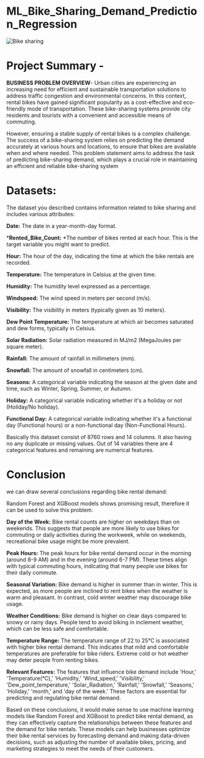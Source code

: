 # ML_Bike_Sharing_Demand_Prediction_Regression
![Bike sharing](https://github.com/Sachinvt/ML_Bike_Sharing_Demand_Prediction_Regression/assets/140580938/028a6aab-c359-4f77-a8fd-0599df829af9)
# Project Summary -
**BUSINESS PROBLEM OVERVIEW**-
Urban cities are experiencing an increasing need for efficient and sustainable transportation solutions to address traffic congestion and environmental concerns. In this context, rental bikes have gained significant popularity as a cost-effective and eco-friendly mode of transportation. These bike-sharing systems provide city residents and tourists with a convenient and accessible means of commuting.

However, ensuring a stable supply of rental bikes is a complex challenge. The success of a bike-sharing system relies on predicting the demand accurately at various hours and locations, to ensure that bikes are available when and where needed. This problem statement aims to address the task of predicting bike-sharing demand, which plays a crucial role in maintaining an efficient and reliable bike-sharing system

# Datasets:

The dataset you described contains information related to bike sharing and includes various attributes:

**Date:** The date in a year-month-day format.

***Rented_Bike_Count:** *The number of bikes rented at each hour. This is the target variable you might want to predict.

**Hour:** The hour of the day, indicating the time at which the bike rentals are recorded.

**Temperature:** The temperature in Celsius at the given time.

**Humidity:** The humidity level expressed as a percentage.

**Windspeed:** The wind speed in meters per second (m/s).

**Visibility:** The visibility in meters (typically given as 10 meters).

**Dew Point Temperature:** The temperature at which air becomes saturated and dew forms, typically in Celsius.

**Solar Radiation:** Solar radiation measured in MJ/m2 (MegaJoules per square meter).

**Rainfall:** The amount of rainfall in millimeters (mm).

**Snowfall:** The amount of snowfall in centimeters (cm).

**Seasons:** A categorical variable indicating the season at the given date and time, such as Winter, Spring, Summer, or Autumn.

**Holiday:** A categorical variable indicating whether it's a holiday or not (Holiday/No holiday).

**Functional Day:** A categorical variable indicating whether it's a functional day (Functional hours) or a non-functional day (Non-Functional Hours).

Basically this dataset consist of 8760 rows and 14 columns. It also having no any duplicate or missing values. Out of 14 variables there are 4 categorical features and remaining are numerical features.

# Conclusion
we can draw several conclusions regarding bike rental demand:

Random Forest and XGBoost models shows promising result, therefore it can be used to solve this problem.

**Day of the Week:** Bike rental counts are higher on weekdays than on weekends. This suggests that people are more likely to use bikes for commuting or daily activities during the workweek, while on weekends, recreational bike usage might be more prevalent.

**Peak Hours:** The peak hours for bike rental demand occur in the morning (around 8-9 AM) and in the evening (around 6-7 PM). These times align with typical commuting hours, indicating that many people use bikes for their daily commute.

**Seasonal Variation:** Bike demand is higher in summer than in winter. This is expected, as more people are inclined to rent bikes when the weather is warm and pleasant. In contrast, cold winter weather may discourage bike usage.

**Weather Conditions:** Bike demand is higher on clear days compared to snowy or rainy days. People tend to avoid biking in inclement weather, which can be less safe and comfortable.

**Temperature Range:** The temperature range of 22 to 25°C is associated with higher bike rental demand. This indicates that mild and comfortable temperatures are preferable for bike riders. Extreme cold or hot weather may deter people from renting bikes.

**Relevant Features:** The features that influence bike demand include 'Hour,' 'Temperature(°C),' 'Humidity,' 'Wind_speed,' 'Visibility,' 'Dew_point_temperature,' 'Solar_Radiation,' 'Rainfall,' 'Snowfall,' 'Seasons,' 'Holiday,' 'month,' and 'day of the week.' These factors are essential for predicting and regulating bike rental demand.

Based on these conclusions, it would make sense to use machine learning models like Random Forest and XGBoost to predict bike rental demand, as they can effectively capture the relationships between these features and the demand for bike rentals. These models can help businesses optimize their bike rental services by forecasting demand and making data-driven decisions, such as adjusting the number of available bikes, pricing, and marketing strategies to meet the needs of their customers.
